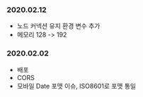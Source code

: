 ### 2020.02.12
- 노드 커넥션 유지 환경 변수 추가
- 메모리 128 -> 192
### 2020.02.02
- 배포
- CORS
- 모바일 Date 포맷 이슈, ISO8601로 포맷 통일  
